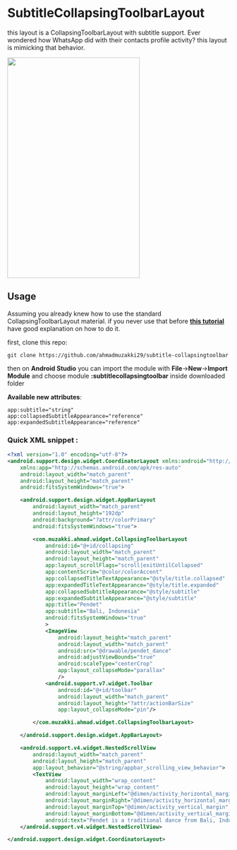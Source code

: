 # SubtitleCollapsingToolbarLayout
this layout is a CollapsingToolbarLayout with subtitle support. Ever wondered how WhatsApp did with their contacts profile activity? this layout is mimicking that behavior.

<img src="https://dl.dropbox.com/s/tc7y8zspfbxdjrl/collapsing%20toolbar%20layout.gif" height="500" width="300"/>

## Usage
Assuming you already knew how to use the standard CollapsingToolbarLayout material. if you never use that before [**this tutorial**](antonioleiva.com/collapsing-toolbar-layout/) have good explanation on how to do it.

first, clone this repo:

`git clone https://github.com/ahmadmuzakki29/subtitle-collapsingtoolbar`

then on **Android Studio** you can import the module with **File**->**New**->**Import Module** and choose module **:subtitlecollapsingtoolbar** inside downloaded folder

**Available new attributes**:
```
app:subtitle="string"
app:collapsedSubtitleAppearance="reference"
app:expandedSubtitleAppearance="reference"
```


### Quick XML snippet : 
```xml
<?xml version="1.0" encoding="utf-8"?>
<android.support.design.widget.CoordinatorLayout xmlns:android="http://schemas.android.com/apk/res/android"
    xmlns:app="http://schemas.android.com/apk/res-auto"
    android:layout_width="match_parent"
    android:layout_height="match_parent"
    android:fitsSystemWindows="true">

    <android.support.design.widget.AppBarLayout
        android:layout_width="match_parent"
        android:layout_height="192dp"
        android:background="?attr/colorPrimary"
        android:fitsSystemWindows="true">

        <com.muzakki.ahmad.widget.CollapsingToolbarLayout
            android:id="@+id/collapsing"
            android:layout_width="match_parent"
            android:layout_height="match_parent"
            app:layout_scrollFlags="scroll|exitUntilCollapsed"
            app:contentScrim="@color/colorAccent"
            app:collapsedTitleTextAppearance="@style/title.collapsed"
            app:expandedTitleTextAppearance="@style/title.expanded"
            app:collapsedSubtitleAppearance="@style/subtitle"
            app:expandedSubtitleAppearance="@style/subtitle"
            app:title="Pendet"
            app:subtitle="Bali, Indonesia"
            android:fitsSystemWindows="true"
            >
            <ImageView
                android:layout_height="match_parent"
                android:layout_width="match_parent"
                android:src="@drawable/pendet_dance"
                android:adjustViewBounds="true"
                android:scaleType="centerCrop"
                app:layout_collapseMode="parallax"
                />
            <android.support.v7.widget.Toolbar
                android:id="@+id/toolbar"
                android:layout_width="match_parent"
                android:layout_height="?attr/actionBarSize"
                app:layout_collapseMode="pin"/>

        </com.muzakki.ahmad.widget.CollapsingToolbarLayout>

    </android.support.design.widget.AppBarLayout>

    <android.support.v4.widget.NestedScrollView
        android:layout_width="match_parent"
        android:layout_height="match_parent"
        app:layout_behavior="@string/appbar_scrolling_view_behavior">
        <TextView
            android:layout_width="wrap_content"
            android:layout_height="wrap_content"
            android:layout_marginLeft="@dimen/activity_horizontal_margin"
            android:layout_marginRight="@dimen/activity_horizontal_margin"
            android:layout_marginTop="@dimen/activity_vertical_margin"
            android:layout_marginBottom="@dimen/activity_vertical_margin"
            android:text="Pendet is a traditional dance from Bali, Indonesia, in which offerings are made to purify the temple or theater as a prelude to ceremonies or other dances. Pendet is typically performed by young girls, carrying bowls of flower petals, handfuls of which are cast into the air at various times in the dance. Pendet can be thought of as a dance of greeting, to welcome the audience and invite spirits to enjoy a performance." />
    </android.support.v4.widget.NestedScrollView>

</android.support.design.widget.CoordinatorLayout>
```